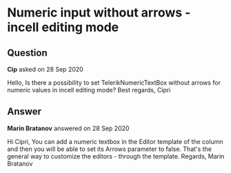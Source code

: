 # Numeric input without arrows - incell editing mode

## Question

**Cip** asked on 28 Sep 2020

Hello, Is there a possibility to set TelerikNumericTextBox without arrows for numeric values in incell editing mode? Best regards, Cipri

## Answer

**Marin Bratanov** answered on 28 Sep 2020

Hi Cipri, You can add a numeric textbox in the Editor template of the column and then you will be able to set its Arrows parameter to false. That's the general way to customize the editors - through the template. Regards, Marin Bratanov
